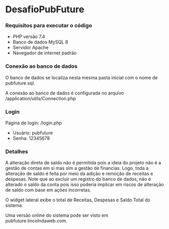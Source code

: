 # DesafioPubFuture

### Requisitos para executar o código

* PHP versão 7.4
* Banco de dados MySQL 8
* Servidor Apache
* Navegador de internet padrão

### Conexão ao banco de dados
O banco de dados se localiza nesta mesma pasta inicial com o nome de pubfuture.sql.

A conexão ao banco de dados é configurada no arquivo /application/utils/Connection.php

### Login
Página de login: /login.php
* Usuário: pubfuture
* Senha: 12345678

### Detalhes
A alteração direta de saldo não é permitida pois a ideia do projeto 
não é a gestão de contas em si mas sim a gestão de financias. Logo, toda a alteração
de saldo é feita por meio da adição e remoção de receitas e despesas.
Note que ao excluir um registro do banco de dados, não é alterado o saldo da conta
pois isso poderia implicar em riscos de alteração de saldo com base em ações incorretas.

O widget lateral exibe o total de Receitas, Despesas e Saldo Total do sistema.

Uma versão online do sistema pode ser visto em pubfuture.lincolndaweb.com.